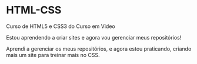 # HTML-CSS
 Curso de HTML5 e CSS3 do Curso em Video

Estou aprendendo a criar sites e agora vou gerenciar meus repositórios!

Aprendi a gerenciar os meus repositórios, e agora estou praticando, criando mais um site para treinar mais no CSS.